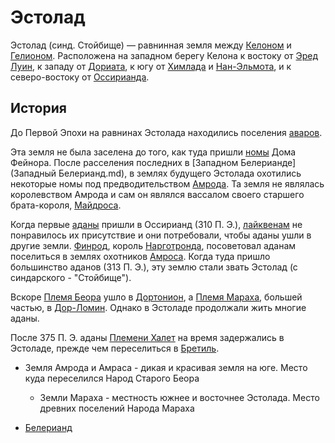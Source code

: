# Эстолад

Эстолад (синд. Стойбище) — равнинная земля между [Келоном](Келон.md) и
[Гелионом](Гелион.md). Расположена на западном берегу Келона к востоку от
[Эред Луин](Синие%20Горы.md), к западу от [Дориата](Дориат.md), к югу от
[Химлада](Химлад.md) и [Нан-Эльмота](Нан-Эльмот.md), и к северо-востоку от
[Оссирианда](Оссирианд.md).

## История

До Первой Эпохи на равнинах Эстолада находились поселения [аваров](Народы/авары.md).

Эта земля не была заселена до того, как туда пришли [номы](Народы/номы.md) Дома
Фейнора. После расселения последних в [Западном Белерианде](Западный Белерианд.md),
в землях будущего Эстолада охотились некоторые номы под предводительством
[Амрода](Личности/Амрод.md). Та земля не являлась королевством Амрода и сам он являлся
вассалом своего старшего брата-короля, [Майдроса](Личности/Майдрос.md).

Когда первые [аданы](Народы/аданы.md) пришли в Оссирианд (310 П. Э.),
[лайквенам](Народы/лайкены.md) не понравилось их присутствие и они потребовали, чтобы
аданы ушли в другие земли. [Финрод](Личности/Финрод.md), король [Нарготронда](Нарготронд.md),
посоветовал аданам поселиться в землях охотников [Амроса](Личности/Амрос.md). Когда туда
пришло большинство аданов (313 П. Э.), эту землю стали звать Эстолад (с
синдарского - "Стойбище").

Вскоре [Племя Беора](Народы/беорлинги.md) ушло в [Дортонион](Дортонион.md), а
[Племя Мараха](Народы/марахлинги.md), большей частью, в [Дор-Ломин](Дор-Ломин.md).
Однако в Эстоладе продолжали жить многие аданы.

После 375 П. Э. аданы [Племени Халет](Народы/халетлинги.md) на время задержались в
Эстоладе, прежде чем переселиться в [Бретиль](Бретиль.md).

*   Земля Амрода и Амраса - дикая и красивая земля на юге. Место куда
    переселился Народ Старого Беора
    *   Земли Мараха - местность южнее и восточнее Эстолада. Место древних
        поселений Народа Мараха 


*   [Белерианд](index.md)
